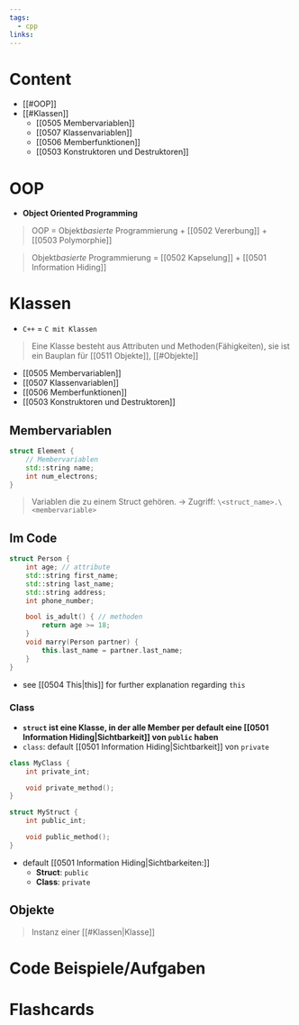 ```yaml
---
tags:
  - cpp
links:
---
```

# Content
- [[#OOP]]
- [[#Klassen]]
	- [[0505 Membervariablen]]
	- [[0507 Klassenvariablen]]
	- [[0506 Memberfunktionen]]
	- [[0503 Konstruktoren und Destruktoren]]
# OOP
- **Object Oriented Programming**
>OOP = Objekt*basierte* Programmierung + [[0502 Vererbung]] + [[0503 Polymorphie]]

> Objekt*basierte* Programmierung = [[0502 Kapselung]] + [[0501 Information Hiding]]
# Klassen
- `C++` = `C mit Klassen`
>Eine Klasse besteht aus Attributen und Methoden(Fähigkeiten), sie ist ein Bauplan für [[0511 Objekte]], [[#Objekte]]
- [[0505 Membervariablen]]
- [[0507 Klassenvariablen]]
- [[0506 Memberfunktionen]]
- [[0503 Konstruktoren und Destruktoren]]
## Membervariablen
```cpp
struct Element {
	// Membervariablen
	std::string name;
	int num_electrons;
}
```
>Variablen die zu einem Struct gehören.
>	-> Zugriff: `\<struct_name>.\<membervariable>`
## Im Code
```cpp
struct Person {
	int age; // attribute
	std::string first_name;
	std::string last_name;
	std::string address;
	int phone_number;

	bool is_adult() { // methoden
		return age >= 18;
	}
	void marry(Person partner) {
		this.last_name = partner.last_name;
	}
}
```
- see [[0504 This|this]] for further explanation regarding `this`
### Class
- **`struct` ist eine Klasse, in der alle Member per default eine [[0501 Information Hiding|Sichtbarkeit]] von `public` haben**
- `class`: default [[0501 Information Hiding|Sichtbarkeit]] von `private`
```cpp
class MyClass {
	int private_int;

	void private_method();
}

struct MyStruct {
	int public_int;

	void public_method();
}
```
- default [[0501 Information Hiding|Sichtbarkeiten:]]
	- **Struct**: `public`
	- **Class**: `private`

## Objekte
>Instanz einer [[#Klassen|Klasse]]

# Code Beispiele/Aufgaben


# Flashcards
